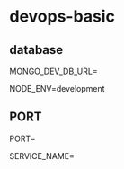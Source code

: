 # devops-basic

## database

MONGO_DEV_DB_URL=

NODE_ENV=development



## PORT
PORT=

SERVICE_NAME=


